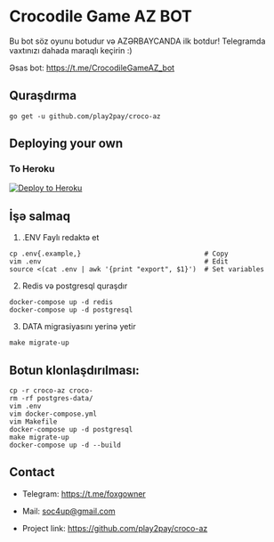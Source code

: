 # Crocodile Game AZ BOT
Bu bot söz oyunu botudur və AZƏRBAYCANDA ilk botdur! Telegramda vaxtınızı dahada maraqlı keçirin :)

Əsas bot: https://t.me/CrocodileGameAZ_bot

## Quraşdırma
```
go get -u github.com/play2pay/croco-az
```
## Deploying your own

### To Heroku

[![Deploy to Heroku](https://www.herokucdn.com/deploy/button.svg)](https://heroku.com/deploy?template=https://github.com/Vusaldi/kelme)

## İşə salmaq
1. .ENV Faylı redaktə et
```
cp .env{.example,}                               # Copy
vim .env                                         # Edit
source <(cat .env | awk '{print "export", $1}')  # Set variables
```

2. Redis və postgresql quraşdır
```
docker-compose up -d redis
docker-compose up -d postgresql
```

3. DATA migrasiyasını yerinə yetir
```
make migrate-up
```

## Botun klonlaşdırılması:
```
cp -r croco-az croco-
rm -rf postgres-data/
vim .env
vim docker-compose.yml
vim Makefile
docker-compose up -d postgresql
make migrate-up
docker-compose up -d --build
```

## Contact
- Telegram: https://t.me/foxgowner
- Mail: soc4up@gmail.com

- Project link: https://github.com/play2pay/croco-az
